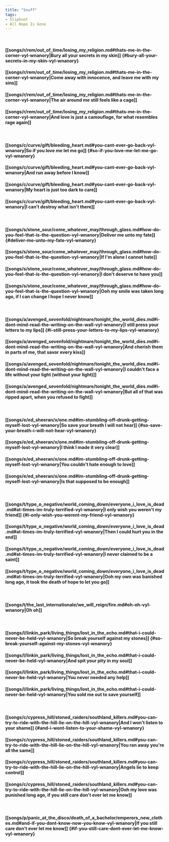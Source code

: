 ```yaml
---
title: "Snuff"
tags:
- Slipknot
- All Hope Is Gone
---
```

&nbsp;
#### [[songs/r/rem/out_of_time/losing_my_religion.md#thats-me-in-the-corner-vyl-wnanory|Bury all your secrets in my skin]] {#bury-all-your-secrets-in-my-skin-vyl-wnanory}
#### [[songs/r/rem/out_of_time/losing_my_religion.md#thats-me-in-the-corner-vyl-wnanory|Come away with innocence, and leave me with my sins]]
#### [[songs/r/rem/out_of_time/losing_my_religion.md#thats-me-in-the-corner-vyl-wnanory|The air around me still feels like a cage]]
#### [[songs/r/rem/out_of_time/losing_my_religion.md#thats-me-in-the-corner-vyl-wnanory|And love is just a camouflage, for what resembles rage again]]
&nbsp;
#### [[songs/c/curve/gift/bleeding_heart.md#you-cant-ever-go-back-vyl-wnanory|So if you love me let me go]] {#so-if-you-love-me-let-me-go-vyl-wnanory}
#### [[songs/c/curve/gift/bleeding_heart.md#you-cant-ever-go-back-vyl-wnanory|And run away before I know]]
#### [[songs/c/curve/gift/bleeding_heart.md#you-cant-ever-go-back-vyl-wnanory|My heart is just too dark to care]]
#### [[songs/c/curve/gift/bleeding_heart.md#you-cant-ever-go-back-vyl-wnanory|I can't destroy what isn't there]]
&nbsp;
#### [[songs/s/stone_sour/come_whatever_may/through_glass.md#how-do-you-feel-that-is-the-question-vyl-wnanory|Deliver me unto my fate]] {#deliver-me-unto-my-fate-vyl-wnanory}
#### [[songs/s/stone_sour/come_whatever_may/through_glass.md#how-do-you-feel-that-is-the-question-vyl-wnanory|If I'm alone I cannot hate]]
#### [[songs/s/stone_sour/come_whatever_may/through_glass.md#how-do-you-feel-that-is-the-question-vyl-wnanory|I don't deserve to have you]]
#### [[songs/s/stone_sour/come_whatever_may/through_glass.md#how-do-you-feel-that-is-the-question-vyl-wnanory|Ooh my smile was taken long ago, if I can change I hope I never know]]
&nbsp;
#### [[songs/a/avenged_sevenfold/nightmare/tonight_the_world_dies.md#i-dont-mind-read-the-writing-on-the-wall-vyl-wnanory|I still press your letters to my lips]] {#i-still-press-your-letters-to-my-lips-vyl-wnanory}
#### [[songs/a/avenged_sevenfold/nightmare/tonight_the_world_dies.md#i-dont-mind-read-the-writing-on-the-wall-vyl-wnanory|And cherish them in parts of me, that savor every kiss]]
#### [[songs/a/avenged_sevenfold/nightmare/tonight_the_world_dies.md#i-dont-mind-read-the-writing-on-the-wall-vyl-wnanory|I couldn't face a life without your light (without your light)]]
#### [[songs/a/avenged_sevenfold/nightmare/tonight_the_world_dies.md#i-dont-mind-read-the-writing-on-the-wall-vyl-wnanory|But all of that was ripped apart, when you refused to fight]]
&nbsp;
#### [[songs/e/ed_sheeran/x/one.md#im-stumbling-off-drunk-getting-myself-lost-vyl-wnanory|So save your breath I will not hear]] {#so-save-your-breath-i-will-not-hear-vyl-wnanory}
#### [[songs/e/ed_sheeran/x/one.md#im-stumbling-off-drunk-getting-myself-lost-vyl-wnanory|I think I made it very clear]]
#### [[songs/e/ed_sheeran/x/one.md#im-stumbling-off-drunk-getting-myself-lost-vyl-wnanory|You couldn't hate enough to love]]
#### [[songs/e/ed_sheeran/x/one.md#im-stumbling-off-drunk-getting-myself-lost-vyl-wnanory|Is that supposed to be enough]]
&nbsp;
#### [[songs/t/type_o_negative/world_coming_down/everyone_i_love_is_dead.md#at-times-im-truly-terrified-vyl-wnanory|I only wish you weren't my friend]] {#i-only-wish-you-werent-my-friend-vyl-wnanory}
#### [[songs/t/type_o_negative/world_coming_down/everyone_i_love_is_dead.md#at-times-im-truly-terrified-vyl-wnanory|Then I could hurt you in the end]]
#### [[songs/t/type_o_negative/world_coming_down/everyone_i_love_is_dead.md#at-times-im-truly-terrified-vyl-wnanory|I never claimed to be a saint]]
#### [[songs/t/type_o_negative/world_coming_down/everyone_i_love_is_dead.md#at-times-im-truly-terrified-vyl-wnanory|Ooh my own was banished long ago, it took the death of hope to let you go]]
&nbsp;
#### [[songs/t/the_last_internationale/we_will_reign/fire.md#oh-oh-vyl-wnanory|Oh oh]]
&nbsp;
#### [[songs/l/linkin_park/living_things/lost_in_the_echo.md#that-i-could-never-be-held-vyl-wnanory|So break yourself against my stones]] {#so-break-yourself-against-my-stones-vyl-wnanory}
#### [[songs/l/linkin_park/living_things/lost_in_the_echo.md#that-i-could-never-be-held-vyl-wnanory|And spit your pity in my soul]]
#### [[songs/l/linkin_park/living_things/lost_in_the_echo.md#that-i-could-never-be-held-vyl-wnanory|You never needed any help]]
#### [[songs/l/linkin_park/living_things/lost_in_the_echo.md#that-i-could-never-be-held-vyl-wnanory|You sold me out to save yourself]]
&nbsp;
#### [[songs/c/cypress_hill/stoned_raiders/southland_killers.md#you-can-try-to-ride-with-the-hill-lie-on-the-hill-vyl-wnanory|And I won't listen to your shame]] {#and-i-wont-listen-to-your-shame-vyl-wnanory}
#### [[songs/c/cypress_hill/stoned_raiders/southland_killers.md#you-can-try-to-ride-with-the-hill-lie-on-the-hill-vyl-wnanory|You ran away you're all the same]]
#### [[songs/c/cypress_hill/stoned_raiders/southland_killers.md#you-can-try-to-ride-with-the-hill-lie-on-the-hill-vyl-wnanory|Angels lie to keep control]]
#### [[songs/c/cypress_hill/stoned_raiders/southland_killers.md#you-can-try-to-ride-with-the-hill-lie-on-the-hill-vyl-wnanory|Ooh my love was punished long ago, if you still care don't ever let me know]]
&nbsp;
#### [[songs/p/panic_at_the_disco/death_of_a_bachelor/emperors_new_clothes.md#and-if-you-dont-know-now-you-know-vyl-wnanory|If you still care don't ever let me know]] {#if-you-still-care-dont-ever-let-me-know-vyl-wnanory}
